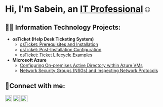 <h1>Hi, I'm Sabein, an <a href="www.linkedin.com/in/sabein-worrell-91b377143">IT Professional</a>☺</h1>

<h2>👨‍💻 Information Technology Projects:</h2>

- <b>osTicket (Help Desk Ticketing System)</b>
  - [osTicket: Prerequisites and Installation](https://github.com/joshmadakorcc/osticket-prereqs)
  - [osTicket: Post-Installation Configuration](https://github.com/joshmadakorcc/post-install-config)
  - [osTicket: Ticket Lifecycle Examples](https://github.com/joshmadakorcc/ticket-lifecycle)
- <b>Microsoft Azure</b>
  - [Configuring On-premises Active Directory within Azure VMs](https://github.com/joshmadakorcc/configure-ad)
  - [Network Security Groups (NSGs) and Inspecting Network Protocols](https://github.com/joshmadakorcc/azure-network-protocols)

<h2>🤳Connect with me:</h2>

[<img align="left" alt="Sabein | Twitter" width="22px" src="https://cdn.jsdelivr.net/npm/simple-icons@v3/icons/twitter.svg" />][twitter]
[<img align="left" alt="Sabein | LinkedIn" width="22px" src="https://cdn.jsdelivr.net/npm/simple-icons@v3/icons/linkedin.svg" />][linkedin]
[<img align="left" alt="Sabein | Instagram" width="22px" src="https://cdn.jsdelivr.net/npm/simple-icons@v3/icons/instagram.svg" />][instagram]

[twitter]: https://x.com/sabeinworrell?s=21
[instagram]: https://www.instagram.com/sabeinworrell?igsh=MTVmNDVrYzMwNzdzMw%3D%3D&utm_source=qr
[linkedin]: www.linkedin.com/in/sabein-worrell-91b377143
